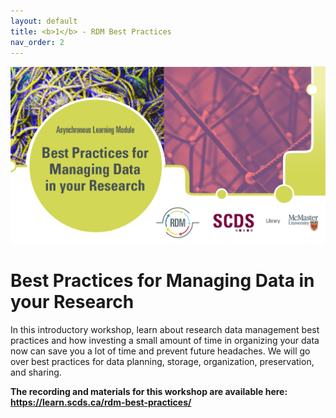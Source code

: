 ```yaml
---
layout: default
title: <b>1</b> - RDM Best Practices
nav_order: 2
---
```


<img alt="Best Practices async module advert graphic" style="border-width:0" src="https://github.com/scds/intro-rdm/raw/main/assets/img/best-practices-async.png">

# Best Practices for Managing Data in your Research

In this introductory workshop, learn about research data management best practices and how investing a small amount of time in organizing your data now can save you a lot of time and prevent future headaches. We will go over best practices for data planning, storage, organization, preservation, and sharing.

**The recording and materials for this workshop are available here: <https://learn.scds.ca/rdm-best-practices/>**